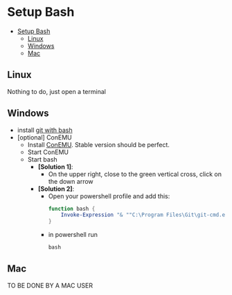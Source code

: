 # Setup Bash

- [Setup Bash](#you-want-to-setup-bash)
    - [Linux](#linux)
    - [Windows](#windows)
    - [Mac](#mac)

## Linux
Nothing to do, just open a terminal

## Windows
- install [git with bash][bash-install]
- [optional] ConEMU
    - Install [ConEMU][conemu-install]. Stable version should be perfect.
    - Start ConEMU
    - Start bash
        - **[Solution 1]**:
            - On the upper right, close to the green vertical cross, click on the down arrow
        - **[Solution 2]**:
            - Open your powershell profile and add this:
                ```powershell
                function bash {
                    Invoke-Expression "& ""C:\Program Files\Git\git-cmd.exe"" --no-cd --command=usr/bin/bash.exe -l -i"
                }
                ```
            - in powershell run
                ```powershell
                bash
                ```
## Mac
TO BE DONE BY A MAC USER

[bash-install]: https://git-scm.com/download/win
[conemu-install]: https://www.fosshub.com/ConEmu.html
